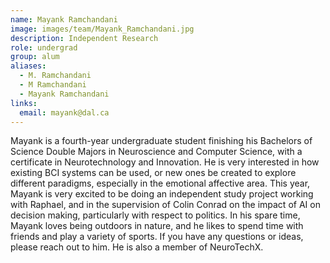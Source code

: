 ```yaml
---
name: Mayank Ramchandani
image: images/team/Mayank_Ramchandani.jpg
description: Independent Research
role: undergrad
group: alum
aliases:
  - M. Ramchandani
  - M Ramchandani
  - Mayank Ramchandani
links:
  email: mayank@dal.ca
---
```


Mayank is a fourth-year undergraduate student finishing his Bachelors of Science Double Majors in Neuroscience and Computer Science, with a certificate in Neurotechnology and Innovation. He is very interested in how existing BCI systems can be used, or new ones be created to explore different paradigms, especially in the emotional affective area. This year, Mayank is very excited to be doing an independent study project working with Raphael, and in the supervision of Colin Conrad on the impact of AI on decision making, particularly with respect to politics. In his spare time, Mayank loves being outdoors in nature, and he likes to spend time with friends and play a variety of sports. If you have any questions or ideas, please reach out to him. He is also a member of NeuroTechX.